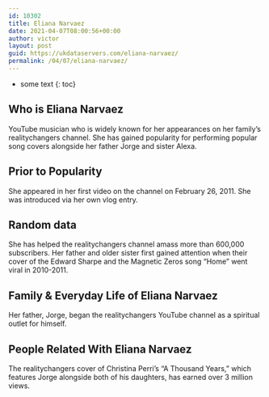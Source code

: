 ```yaml
---
id: 10302
title: Eliana Narvaez
date: 2021-04-07T08:00:56+00:00
author: victor
layout: post
guid: https://ukdataservers.com/eliana-narvaez/
permalink: /04/07/eliana-narvaez/
---
```


* some text
{: toc}


## Who is Eliana Narvaez



YouTube musician who is widely known for her appearances on her family&#8217;s realitychangers channel. She has gained popularity for performing popular song covers alongside her father Jorge and sister Alexa.

                
                
                
## Prior to Popularity



She appeared in her first video on the channel on February 26, 2011. She was introduced via her own vlog entry.

                
                
                
## Random data



She has helped the realitychangers channel amass more than 600,000 subscribers. Her father and older sister first gained attention when their cover of the Edward Sharpe and the Magnetic Zeros song &#8220;Home&#8221; went viral in 2010-2011.

                
                
                
## Family & Everyday Life of Eliana Narvaez



Her father, Jorge, began the realitychangers YouTube channel as a spiritual outlet for himself.

                
                
                
## People Related With Eliana Narvaez



The realitychangers cover of Christina Perri&#8217;s &#8220;A Thousand Years,&#8221; which features Jorge alongside both of his daughters, has earned over 3 million views.

                
              
            
          
          
          
